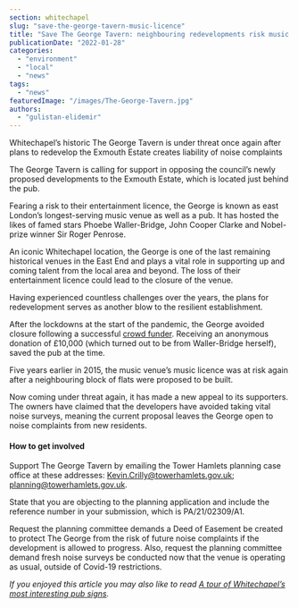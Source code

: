 ```yaml
---
section: whitechapel
slug: "save-the-george-tavern-music-licence"
title: "Save The George Tavern: neighbouring redevelopments risk music licence"
publicationDate: "2022-01-28"
categories: 
  - "environment"
  - "local"
  - "news"
tags: 
  - "news"
featuredImage: "/images/The-George-Tavern.jpg"
authors: 
  - "gulistan-elidemir"
---
```


Whitechapel’s historic The George Tavern is under threat once again after plans to redevelop the Exmouth Estate creates liability of noise complaints

The George Tavern is calling for support in opposing the council’s newly proposed developments to the Exmouth Estate, which is located just behind the pub.

Fearing a risk to their entertainment licence, the George is known as east London’s longest-serving music venue as well as a pub. It has hosted the likes of famed stars Phoebe Waller-Bridge, John Cooper Clarke and Nobel-prize winner Sir Roger Penrose.

An iconic Whitechapel location, the George is one of the last remaining historical venues in the East End and plays a vital role in supporting up and coming talent from the local area and beyond. The loss of their entertainment licence could lead to the closure of the venue.

Having experienced countless challenges over the years, the plans for redevelopment serves as another blow to the resilient establishment. 

After the lockdowns at the start of the pandemic, the George avoided closure following a successful [crowd funder](https://whitechapellondon.co.uk/the-george-tavern-covid-crowdfunder-hero/). Receiving an anonymous donation of £10,000 (which turned out to be from Waller-Bridge herself), saved the pub at the time. 

Five years earlier in 2015, the music venue’s music licence was at risk again after a neighbouring block of flats were proposed to be built.

Now coming under threat again, it has made a new appeal to its supporters. The owners have claimed that the developers have avoided taking vital noise surveys, meaning the current proposal leaves the George open to noise complaints from new residents. 

#### How to get involved 

Support The George Tavern by emailing the Tower Hamlets planning case office at these addresses: Kevin.Crilly@towerhamlets.gov.uk; planning@towerhamlets.gov.uk.

State that you are objecting to the planning application and include the reference number in your submission, which is PA/21/02309/A1. 

Request the planning committee demands a Deed of Easement be created to protect The George from the risk of future noise complaints if the development is allowed to progress. Also, request the planning committee demand fresh noise surveys be conducted now that the venue is operating as usual, outside of Covid-19 restrictions.

_If you enjoyed this article you may also like to read_ [_A tour of Whitechapel’s most interesting pub signs_](https://whitechapellondon.co.uk/whitechapel-pub-signs/)_._
